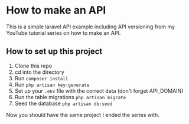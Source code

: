 # How to make an API

This is a simple laravel API example including API versioning from my YouTube tutorial series on how to make an API.



## How to set up this project

1. Clone this repo
2. cd into the directory
3. Run `composer install`
4. Run `php artisan key:generate`
5. Set up your `.env` file with the correct data (don't forget API_DOMAIN)
6. Run the table migrations `php artisan migrate`
7. Seed the database `php artisan db:seed`

Now you should have the same project I ended the series with.
